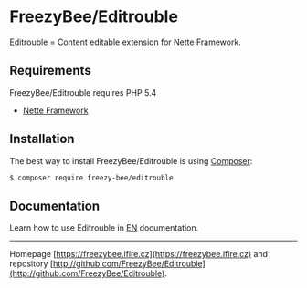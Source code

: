 FreezyBee/Editrouble
======

Editrouble = Content editable extension for Nette Framework.


Requirements
------------

FreezyBee/Editrouble requires PHP 5.4

- [Nette Framework](https://github.com/nette/nette)


Installation
------------

The best way to install FreezyBee/Editrouble is using [Composer](http://getcomposer.org/):

```sh
$ composer require freezy-bee/editrouble
```


Documentation
------------

Learn how to use Editrouble in 
[EN](https://github.com/FreezyBee/Editrouble/blob/master/docs/en/index.md) documentation.



-----

Homepage [https://freezybee.ifire.cz](https://freezybee.ifire.cz) and repository [http://github.com/FreezyBee/Editrouble](http://github.com/FreezyBee/Editrouble).
